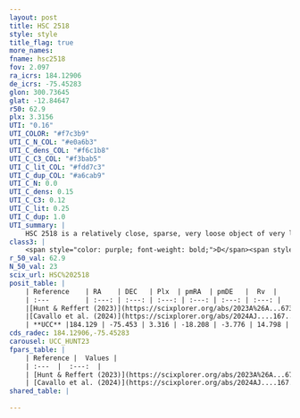 ```yaml
---
layout: post
title: HSC 2518
style: style
title_flag: true
more_names: 
fname: hsc2518
fov: 2.097
ra_icrs: 184.12906
de_icrs: -75.45283
glon: 300.73645
glat: -12.84647
r50: 62.9
plx: 3.3156
UTI: "0.16"
UTI_COLOR: "#f7c3b9"
UTI_C_N_COL: "#e0a6b3"
UTI_C_dens_COL: "#f6c1b8"
UTI_C_C3_COL: "#f3bab5"
UTI_C_lit_COL: "#fdd7c3"
UTI_C_dup_COL: "#a6cab9"
UTI_C_N: 0.0
UTI_C_dens: 0.15
UTI_C_C3: 0.12
UTI_C_lit: 0.25
UTI_C_dup: 1.0
UTI_summary: |
    HSC 2518 is a relatively close, sparse, very loose object of very low C3 quality. It was recently reported in the literature.<br><br><span style="color: #99180f; font-weight: bold;">Warning: </span>contains less than 25 stars with <i>P>0.5</i> estimated.
class3: |
    <span style="color: purple; font-weight: bold;">D</span><span style="color: red; font-weight: bold;">C</span>
r_50_val: 62.9
N_50_val: 23
scix_url: HSC%202518
posit_table: |
    | Reference    | RA    | DEC   | Plx  | pmRA  | pmDE   |  Rv  |
    | :---         | :---: | :---: | :---: | :---: | :---: | :---: |
    |[Hunt & Reffert (2023)](https://scixplorer.org/abs/2023A%26A...673A.114H) | 184.31 | -75.324 | 3.3 | -18.099 | -3.453 | 14.331 |
    |[Cavallo et al. (2024)](https://scixplorer.org/abs/2024AJ....167...12C) | 182.432 | -75.433 | 3.275 | -- | -- | -- |
    | **UCC** |184.129 | -75.453 | 3.316 | -18.208 | -3.776 | 14.798 | 
cds_radec: 184.12906,-75.45283
carousel: UCC_HUNT23
fpars_table: |
    | Reference |  Values |
    | :---  |  :---:  |
    | [Hunt & Reffert (2023)](https://scixplorer.org/abs/2023A%26A...673A.114H) | `AV50=0.61, diffAV50=0.54, MOD50=7.35, logAge50=7.918` |
    | [Cavallo et al. (2024)](https://scixplorer.org/abs/2024AJ....167...12C) | `AV50=1.29, dMod50=7.48, logAge50=7.43, [Fe/H]50=-0.06` |
shared_table: |
    
---
```

